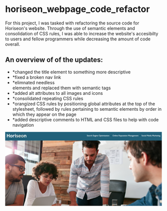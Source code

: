 # horiseon_webpage_code_refactor

For this project, I was tasked with refactoring the source code for Horiseon's website. Through the use of semantic elements and consolidation of CSS rules, I was able to increase the website's accesibilty to users and fellow programmers while decreasing the amount of code overall.

<h2>An overview of of the updates:</h2>
    <ul>
    <li>*changed the title element to something more descriptive</li>
    <li>*fixed a broken nav link</li>
    <li>*elimnated needless <div> elements and replaced them with semantic tags</li>
    <li>*added alt attributes to all images and icons</li>
    <li>*consolidated repeating CSS rules</li>
    <li>*orangized CSS rules by positioning global attributes at the top of the stylesheet, followed by rules pertaining to semantic elements by order in which they appear on the page</li>
    <li>*added descriptive comments to HTML and CSS files to help with code navigation</li>
    </ul>
    
![Imageoutput](./assets/images/horiseon_homepage.png)




